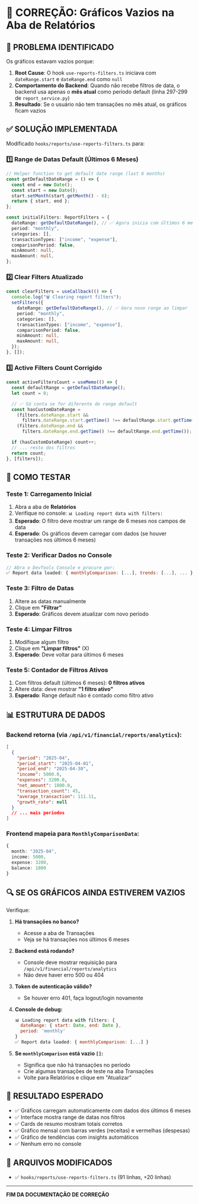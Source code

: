 # 🔧 CORREÇÃO: Gráficos Vazios na Aba de Relatórios

## 🚨 PROBLEMA IDENTIFICADO

Os gráficos estavam vazios porque:

1. **Root Cause**: O hook `use-reports-filters.ts` iniciava com `dateRange.start` e `dateRange.end` como `null`
2. **Comportamento do Backend**: Quando não recebe filtros de data, o backend usa apenas o **mês atual** como período default (linha 297-299 de `report_service.py`)
3. **Resultado**: Se o usuário não tem transações no mês atual, os gráficos ficam vazios

## ✅ SOLUÇÃO IMPLEMENTADA

Modificado `hooks/reports/use-reports-filters.ts` para:

### 1️⃣ Range de Datas Default (Últimos 6 Meses)

```typescript
// Helper function to get default date range (last 6 months)
const getDefaultDateRange = () => {
  const end = new Date();
  const start = new Date();
  start.setMonth(start.getMonth() - 6);
  return { start, end };
};

const initialFilters: ReportFilters = {
  dateRange: getDefaultDateRange(), // ✅ Agora inicia com últimos 6 meses
  period: "monthly",
  categories: [],
  transactionTypes: ["income", "expense"],
  comparisonPeriod: false,
  minAmount: null,
  maxAmount: null,
};
```

### 2️⃣ Clear Filters Atualizado

```typescript
const clearFilters = useCallback(() => {
  console.log("🗑️ Clearing report filters");
  setFilters({
    dateRange: getDefaultDateRange(), // ✅ Gera novo range ao limpar
    period: "monthly",
    categories: [],
    transactionTypes: ["income", "expense"],
    comparisonPeriod: false,
    minAmount: null,
    maxAmount: null,
  });
}, []);
```

### 3️⃣ Active Filters Count Corrigido

```typescript
const activeFiltersCount = useMemo(() => {
  const defaultRange = getDefaultDateRange();
  let count = 0;

  // ✅ Só conta se for diferente do range default
  const hasCustomDateRange =
    (filters.dateRange.start &&
      filters.dateRange.start.getTime() !== defaultRange.start.getTime()) ||
    (filters.dateRange.end &&
      filters.dateRange.end.getTime() !== defaultRange.end.getTime());

  if (hasCustomDateRange) count++;
  // ... resto dos filtros
  return count;
}, [filters]);
```

## 🧪 COMO TESTAR

### Teste 1: Carregamento Inicial

1. Abra a aba de **Relatórios**
2. Verifique no console: `📊 Loading report data with filters:`
3. **Esperado**: O filtro deve mostrar um range de 6 meses nos campos de data
4. **Esperado**: Os gráficos devem carregar com dados (se houver transações nos últimos 6 meses)

### Teste 2: Verificar Dados no Console

```javascript
// Abra o DevTools Console e procure por:
✅ Report data loaded: { monthlyComparison: [...], trends: [...], ... }
```

### Teste 3: Filtro de Datas

1. Altere as datas manualmente
2. Clique em **"Filtrar"**
3. **Esperado**: Gráficos devem atualizar com novo período

### Teste 4: Limpar Filtros

1. Modifique algum filtro
2. Clique em **"Limpar filtros"** (X)
3. **Esperado**: Deve voltar para últimos 6 meses

### Teste 5: Contador de Filtros Ativos

1. Com filtros default (últimos 6 meses): **0 filtros ativos**
2. Altere data: deve mostrar **"1 filtro ativo"**
3. **Esperado**: Range default não é contado como filtro ativo

## 📊 ESTRUTURA DE DADOS

### Backend retorna (via `/api/v1/financial/reports/analytics`):

```json
[
  {
    "period": "2025-04",
    "period_start": "2025-04-01",
    "period_end": "2025-04-30",
    "income": 5000.0,
    "expenses": 3200.0,
    "net_amount": 1800.0,
    "transaction_count": 45,
    "average_transaction": 111.11,
    "growth_rate": null
  }
  // ... mais períodos
]
```

### Frontend mapeia para `MonthlyComparisonData`:

```typescript
{
  month: "2025-04",
  income: 5000,
  expense: 3200,
  balance: 1800
}
```

## 🔍 SE OS GRÁFICOS AINDA ESTIVEREM VAZIOS

Verifique:

1. **Há transações no banco?**

   - Acesse a aba de Transações
   - Veja se há transações nos últimos 6 meses

2. **Backend está rodando?**

   - Console deve mostrar requisição para `/api/v1/financial/reports/analytics`
   - Não deve haver erro 500 ou 404

3. **Token de autenticação válido?**

   - Se houver erro 401, faça logout/login novamente

4. **Console de debug:**

   ```javascript
   📊 Loading report data with filters: {
     dateRange: { start: Date, end: Date },
     period: 'monthly'
   }
   ✅ Report data loaded: { monthlyComparison: [...] }
   ```

5. **Se `monthlyComparison` está vazio `[]`:**
   - Significa que não há transações no período
   - Crie algumas transações de teste na aba Transações
   - Volte para Relatórios e clique em "Atualizar"

## 🎯 RESULTADO ESPERADO

- ✅ Gráficos carregam automaticamente com dados dos últimos 6 meses
- ✅ Interface mostra range de datas nos filtros
- ✅ Cards de resumo mostram totais corretos
- ✅ Gráfico mensal com barras verdes (receitas) e vermelhas (despesas)
- ✅ Gráfico de tendências com insights automáticos
- ✅ Nenhum erro no console

## 📝 ARQUIVOS MODIFICADOS

- ✅ `hooks/reports/use-reports-filters.ts` (91 linhas, +20 linhas)

---

**FIM DA DOCUMENTAÇÃO DE CORREÇÃO**




